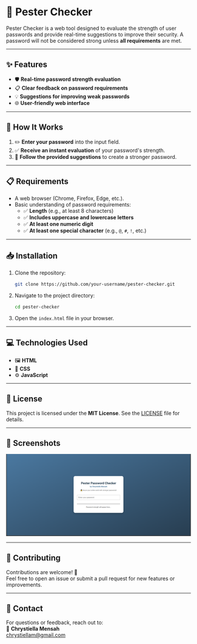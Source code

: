 # 🔐 Pester Checker  

Pester Checker is a web tool designed to evaluate the strength of user passwords and provide real-time suggestions to improve their security. A password will not be considered strong unless **all requirements** are met.  

---

## ✨ Features  

- 🛡️ **Real-time password strength evaluation**  
- 📋 **Clear feedback on password requirements**  
- 💡 **Suggestions for improving weak passwords**  
- 🌐 **User-friendly web interface**  

---

## 🚀 How It Works  

1. ✏️ **Enter your password** into the input field.  
2. ✅ **Receive an instant evaluation** of your password's strength.  
3. 💪 **Follow the provided suggestions** to create a stronger password.  

---

## 📋 Requirements  

- A web browser (Chrome, Firefox, Edge, etc.).  
- Basic understanding of password requirements:  
  - ✅ **Length** (e.g., at least 8 characters)  
  - ✅ **Includes uppercase and lowercase letters**  
  - ✅ **At least one numeric digit**  
  - ✅ **At least one special character** (e.g., `@`, `#`, `!`, etc.)  

---

## 📥 Installation  

1. Clone the repository:  
   ```bash
   git clone https://github.com/your-username/pester-checker.git
   ```  
2. Navigate to the project directory:  
   ```bash
   cd pester-checker
   ```  
3. Open the `index.html` file in your browser.  

---

## 💻 Technologies Used  

- 🖼️ **HTML**  
- 🎨 **CSS**  
- ⚙️ **JavaScript**  

---

## 📜 License  

This project is licensed under the **MIT License**. See the [LICENSE](LICENSE) file for details.  

---

## 📸 Screenshots  

![Screenshot of Pester Checker](image.png)  

---

## 🤝 Contributing  

Contributions are welcome! 🎉  
Feel free to open an issue or submit a pull request for new features or improvements.  

---

## 📧 Contact  

For questions or feedback, reach out to:  
💌 **Chrystiella Mensah**  
[chrystiellam@gmail.com](mailto:chrystiellam@gmail.com)


